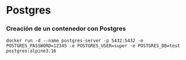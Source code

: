 # Postgres

### Creación de un contenedor con Postgres

```
docker run -d --name postgres-server -p 5432:5432 -e POSTGRES_PASSWORD=12345 -e POSTGRES_USER=super -e POSTGRES_DB=test postgres:alpine3.16
```
